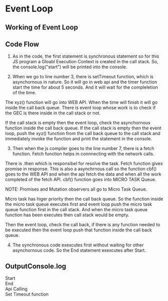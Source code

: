 
# Event Loop

## Working of Event Loop

## Code Flow
1. As in the code, the first statement is synchronous statement
so for this JS program a Gloabl Execution Context is created in the call stack. 
So, the console.log("start") will be printed into the console.

2. When we go to line number 3, there is setTimeout function, which is asynchornous in nature. So it will go in web api and the timer function start the time for about 5 seconds. And it will wait for the compleletion of the time.

The xyz() function will go into WEB API. When the time will finish it will go inside the call back queue.
There is event loop whose work is to check if the GEC is there inside in the call stack or not.

If the call stack is empty then the event loop, check the asynchornous function inside the call back queue. If the call stack is empty then the event loop, push the xyz() function from the call back queue to the call stack and immediately invoke the function and print the statement in the console.

3. Then when the js compiler goes to the line number 7, there is a fetch function. Fetch function helps in connnecting with the network calls. 

There is .then which is responsibel for resolve the task. Fetch function gives promise in response. This is also a asynchrnous call so the function cbf() goes to the WEB API and when the api fetch the data and when all the work completed of the fetch API. cbf() function goes into MICRO TASK Queue.

NOTE: Promises and Mutation observers all go to Micro Task Queue.

Micro task has higer priority then the call back queue. 
So the function inside the micro task queue executes first and event loop push the micro task queue function first in the call stack. And when the micro task queue function has been executes then call stack would be empty.

Then the event loop, check the call back, if there is any function needed to be executed then the event loop push that function inside the call back queue.

4. The synchronous code exexcutes first without waiting for other asynchornous code. So the End statement exexcutes after Start.

## OutputConsole.log
Start  <br />
End  <br />
Api Calling <br />
Set Timeout function <br />


